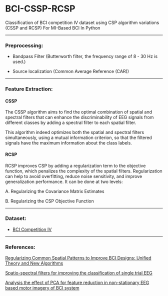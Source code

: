 # BCI-CSSP-RCSP

Classification of BCI competition IV dataset using CSP algorithm variations (CSSP and RCSP) For MI-Based BCI In Python

-------------------------------
### Preprocessing:

- Bandpass Filter (Butterworth filter, the frequency range of 8 - 30 Hz is used.)

- Source localization (Common Average Reference (CAR))

------------------------
### Feature Extraction:

#### CSSP

The CSSP algorithm aims to find the optimal combination of spatial and spectral filters that can enhance the discriminability of EEG signals from different classes by adding a spectral filter to each spatial filter.

This algorithm indeed optimizes both the spatial and spectral filters simultaneously, using a mutual information criterion, so that the filtered signals have the maximum information about the class labels.

#### RCSP

RCSP improves CSP by adding a regularization term to the objective function, which penalizes the complexity of the spatial filters. Regularization can help to avoid overfitting, reduce noise sensitivity, and improve generalization performance. It can be done at two levels:

A.
Regularizing the Covariance Matrix Estimates

B.
Regularizing the CSP Objective Function

------------------
### Dataset:

- [BCI Competition IV ](https://www.bbci.de/competition/iv/)
-------------
### References:


[Regularizing Common Spatial Patterns to Improve
BCI Designs: Unified Theory and New Algorithms](https://ieeexplore.ieee.org/document/5593210)

[Spatio-spectral filters for improving the classification of single trial EEG ](https://pubmed.ncbi.nlm.nih.gov/16189967/)

[Analysis the effect of PCA for feature reduction in non-stationary EEG based motor imagery of BCI system](https://www.sciencedirect.com/science/article/abs/pii/S0030402613012473)

